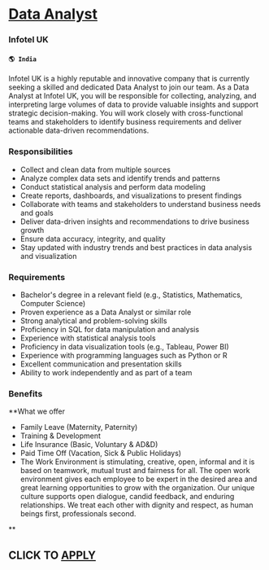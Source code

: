 # [Data Analyst](https://www.remotewlb.com/apply/data-analyst-64058)  
### Infotel UK  
#### `🌎 India`  

Infotel UK is a highly reputable and innovative company that is currently seeking a skilled and dedicated Data Analyst to join our team. As a Data Analyst at Infotel UK, you will be responsible for collecting, analyzing, and interpreting large volumes of data to provide valuable insights and support strategic decision-making. You will work closely with cross-functional teams and stakeholders to identify business requirements and deliver actionable data-driven recommendations.

### Responsibilities

  * Collect and clean data from multiple sources
  * Analyze complex data sets and identify trends and patterns
  * Conduct statistical analysis and perform data modeling
  * Create reports, dashboards, and visualizations to present findings
  * Collaborate with teams and stakeholders to understand business needs and goals
  * Deliver data-driven insights and recommendations to drive business growth
  * Ensure data accuracy, integrity, and quality
  * Stay updated with industry trends and best practices in data analysis and visualization

### Requirements

  * Bachelor's degree in a relevant field (e.g., Statistics, Mathematics, Computer Science)
  * Proven experience as a Data Analyst or similar role
  * Strong analytical and problem-solving skills
  * Proficiency in SQL for data manipulation and analysis
  * Experience with statistical analysis tools
  * Proficiency in data visualization tools (e.g., Tableau, Power BI)
  * Experience with programming languages such as Python or R
  * Excellent communication and presentation skills
  * Ability to work independently and as part of a team

### Benefits

 **What we offer

  * Family Leave (Maternity, Paternity)
  * Training & Development
  * Life Insurance (Basic, Voluntary & AD&D)
  * Paid Time Off (Vacation, Sick & Public Holidays)
  * The Work Environment is stimulating, creative, open, informal and it is based on teamwork, mutual trust and fairness for all. The open work environment gives each employee to be expert in the desired area and great learning opportunities to grow with the organization. Our unique culture supports open dialogue, candid feedback, and enduring relationships. We treat each other with dignity and respect, as human beings first, professionals second.

**

  
## CLICK TO [APPLY](https://www.remotewlb.com/apply/data-analyst-64058)

